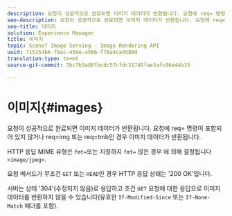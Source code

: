 ```yaml
---
description: 요청이 성공적으로 완료되면 이미지 데이터가 반환됩니다. 요청에 req= 명령이 포함되어 있지 않거나 req=img 또는 req=tmb인 경우 이미지 데이터가 반환됩니다.
seo-description: 요청이 성공적으로 완료되면 이미지 데이터가 반환됩니다. 요청에 req= 명령이 포함되어 있지 않거나 req=img 또는 req=tmb인 경우 이미지 데이터가 반환됩니다.
seo-title: 이미지
solution: Experience Manager
title: 이미지
topic: Scene7 Image Serving - Image Rendering API
uuid: 715154b6-f9ac-459e-a566-f78a4ca4580d
translation-type: tm+mt
source-git-commit: 7bc7b3a86fbcdc57cfdc31745fae3afc06e44b15

---
```



# 이미지{#images}

요청이 성공적으로 완료되면 이미지 데이터가 반환됩니다. 요청에 req= 명령이 포함되어 있지 않거나 req=img 또는 req=tmb인 경우 이미지 데이터가 반환됩니다.

HTTP 응답 MIME 유형은 `fmt=`또는 지정하지 `fmt=` 않은 경우 에 의해 결정됩니다 `<image/jpeg>`.

요청 메서드가 무조건 `GET` 또는 `HEAD`인 경우 HTTP 응답 상태는 &#39;200 OK&#39;입니다.

서버는 상태 &#39;304&#39;(수정되지 않음)로 응답하고 조건 `GET` 요청에 대한 응답으로 이미지 데이터를 반환하지 않을 수 있습니다(유효한 `If-Modified-Since` 또는 `If-None-Match` 헤더를 포함).
